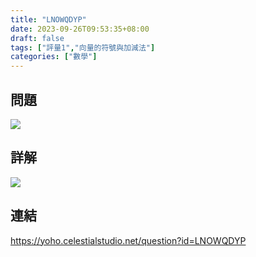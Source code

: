 ```yaml
---
title: "LNOWQDYP"
date: 2023-09-26T09:53:35+08:00
draft: false
tags: ["評量1","向量的符號與加減法"]
categories: ["數學"]
---
```

<!--more-->

## 問題
<img src="/posts/solution/LNOWQDYP-q.png">

## 詳解
<img src="/posts/solution/LNOWQDYP-sol.png">

## 連結

https://yoho.celestialstudio.net/question?id=LNOWQDYP
